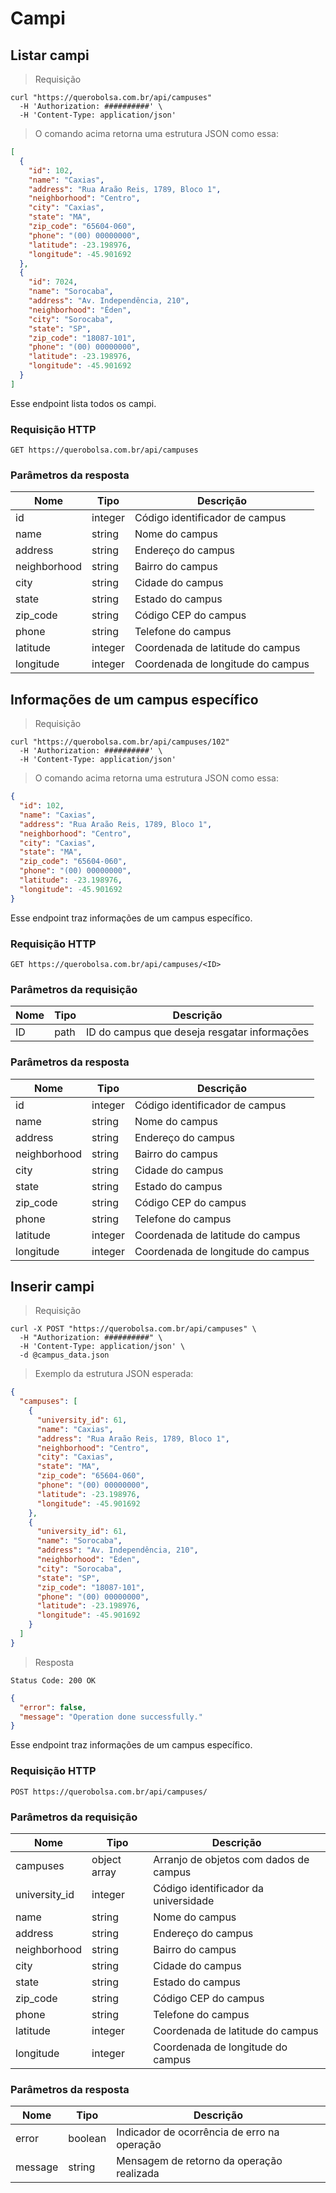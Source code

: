 # Campi

## Listar campi

> Requisição

```shell
curl "https://querobolsa.com.br/api/campuses"
  -H 'Authorization: ##########' \
  -H 'Content-Type: application/json'
```

> O comando acima retorna uma estrutura JSON como essa:

```json
[
  {
    "id": 102,
    "name": "Caxias",
    "address": "Rua Araão Reis, 1789, Bloco 1",
    "neighborhood": "Centro",
    "city": "Caxias",
    "state": "MA",
    "zip_code": "65604-060",
    "phone": "(00) 00000000",
    "latitude": -23.198976,
    "longitude": -45.901692
  },
  {
    "id": 7024,
    "name": "Sorocaba",
    "address": "Av. Independência, 210",
    "neighborhood": "Éden",
    "city": "Sorocaba",
    "state": "SP",
    "zip_code": "18087-101",
    "phone": "(00) 00000000",
    "latitude": -23.198976,
    "longitude": -45.901692
  }
]
```

Esse endpoint lista todos os campi.

### Requisição HTTP

`GET https://querobolsa.com.br/api/campuses`

### Parâmetros da resposta

| Nome | Tipo | Descrição |
| ---- | ---- | --------- |
| id | integer | Código identificador de campus |
| name | string | Nome do campus |
| address | string | Endereço do campus |
| neighborhood | string | Bairro do campus |
| city | string | Cidade do campus |
| state | string | Estado do campus |
| zip_code | string | Código CEP do campus |
| phone | string | Telefone do campus |
| latitude | integer | Coordenada de latitude do campus |
| longitude | integer | Coordenada de longitude do campus |

## Informações de um campus específico

> Requisição

```shell
curl "https://querobolsa.com.br/api/campuses/102"
  -H 'Authorization: ##########' \
  -H 'Content-Type: application/json'
```

> O comando acima retorna uma estrutura JSON como essa:

```json
{
  "id": 102,
  "name": "Caxias",
  "address": "Rua Araão Reis, 1789, Bloco 1",
  "neighborhood": "Centro",
  "city": "Caxias",
  "state": "MA",
  "zip_code": "65604-060",
  "phone": "(00) 00000000",
  "latitude": -23.198976,
  "longitude": -45.901692
}
```

Esse endpoint traz informações de um campus específico.

### Requisição HTTP

`GET https://querobolsa.com.br/api/campuses/<ID>`

### Parâmetros da requisição

| Nome | Tipo | Descrição |
| ---- | ---- | --------- |
| ID | path | ID do campus que deseja resgatar informações |

### Parâmetros da resposta

| Nome | Tipo | Descrição
| ---- | ---- | --------- |
| id | integer | Código identificador de campus |
| name | string | Nome do campus |
| address | string | Endereço do campus |
| neighborhood | string | Bairro do campus |
| city | string | Cidade do campus |
| state | string | Estado do campus |
| zip_code | string | Código CEP do campus |
| phone | string | Telefone do campus |
| latitude | integer | Coordenada de latitude do campus |
| longitude | integer | Coordenada de longitude do campus |

## Inserir campi

> Requisição

```shell
curl -X POST "https://querobolsa.com.br/api/campuses" \
  -H "Authorization: ##########" \
  -H 'Content-Type: application/json' \
  -d @campus_data.json
```

> Exemplo da estrutura JSON esperada:

```json
{
  "campuses": [
    {
      "university_id": 61,
      "name": "Caxias",
      "address": "Rua Araão Reis, 1789, Bloco 1",
      "neighborhood": "Centro",
      "city": "Caxias",
      "state": "MA",
      "zip_code": "65604-060",
      "phone": "(00) 00000000",
      "latitude": -23.198976,
      "longitude": -45.901692
    },
    {
      "university_id": 61,
      "name": "Sorocaba",
      "address": "Av. Independência, 210",
      "neighborhood": "Éden",
      "city": "Sorocaba",
      "state": "SP",
      "zip_code": "18087-101",
      "phone": "(00) 00000000",
      "latitude": -23.198976,
      "longitude": -45.901692
    }
  ]
}
```

> Resposta

```
Status Code: 200 OK
```

```json
{
  "error": false,
  "message": "Operation done successfully."
}
```

Esse endpoint traz informações de um campus específico.

### Requisição HTTP

`POST https://querobolsa.com.br/api/campuses/`

### Parâmetros da requisição

| Nome | Tipo | Descrição |
| ---- | ---- | --------- |
| campuses | object array | Arranjo de objetos com dados de campus |
| university_id | integer | Código identificador da universidade |
| name | string | Nome do campus |
| address | string | Endereço do campus |
| neighborhood | string | Bairro do campus |
| city | string | Cidade do campus |
| state | string | Estado do campus |
| zip_code | string | Código CEP do campus |
| phone | string | Telefone do campus |
| latitude | integer | Coordenada de latitude do campus |
| longitude | integer | Coordenada de longitude do campus |

### Parâmetros da resposta

| Nome | Tipo | Descrição |
| ---- | ---- | --------- |
| error | boolean | Indicador de ocorrência de erro na operação |
| message | string | Mensagem de retorno da operação realizada |
